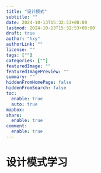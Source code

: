 ```yaml
---
title: "设计模式"
subtitle: ""
date: 2024-10-13T15:32:53+08:00
lastmod: 2024-10-13T15:32:53+08:00
draft: true
author: "hxy"
authorLink: ""
license: ""
tags: [""]
categories: [""]
featuredImage: ""
featuredImagePreview: ""
summary: ""
hiddenFromHomePage: false
hiddenFromSearch: false
toc:
  enable: true
  auto: true
mapbox:
share:
  enable: true
comment:
  enable: true
---
```


# 设计模式学习